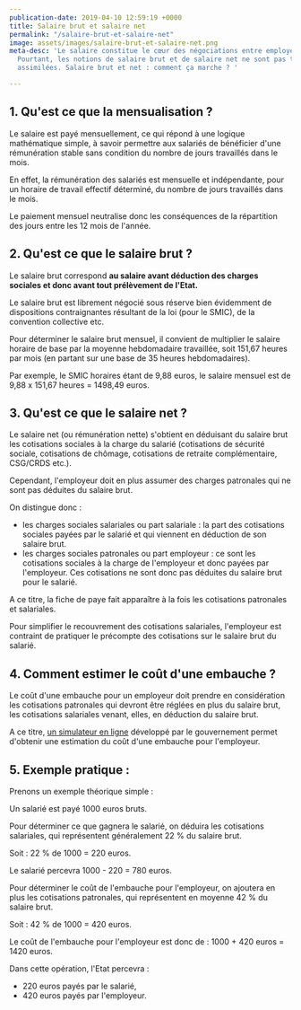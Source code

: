 ```yaml
---
publication-date: 2019-04-10 12:59:19 +0000
title: Salaire brut et salaire net
permalink: "/salaire-brut-et-salaire-net"
image: assets/images/salaire-brut-et-salaire-net.png
meta-desc: 'Le salaire constitue le cœur des négociations entre employeur et salarié.
  Pourtant, les notions de salaire brut et de salaire net ne sont pas toujours bien
  assimilées. Salaire brut et net : comment ça marche ? '

---
```

## 1. Qu'est ce que la mensualisation ?

Le salaire est payé mensuellement, ce qui répond à une logique mathématique simple, à savoir permettre aux salariés de bénéficier d'une rémunération stable sans condition du nombre de jours travaillés dans le mois.

En effet, la rémunération des salariés est mensuelle et indépendante, pour un horaire de travail effectif déterminé, du nombre de jours travaillés dans le mois.

Le paiement mensuel neutralise donc les conséquences de la répartition des jours entre les 12 mois de l'année.

## 2. Qu'est ce que le salaire brut ?

Le salaire brut correspond **au salaire avant déduction des charges sociales et donc avant tout prélèvement de l'Etat.**

Le salaire brut est librement négocié sous réserve bien évidemment de dispositions contraignantes résultant de la loi (pour le SMIC), de la convention collective etc.

Pour déterminer le salaire brut mensuel, il convient de multiplier le salaire horaire de base par la moyenne hebdomadaire travaillée, soit 151,67 heures par mois (en partant sur une base de 35 heures hebdomadaires).

Par exemple, le SMIC horaires étant de 9,88 euros, le salaire mensuel est de 9,88 x 151,67 heures = 1498,49 euros.

## 3. Qu'est ce que le salaire net ?

Le salaire net (ou rémunération nette) s'obtient en déduisant du salaire brut les cotisations sociales à la charge du salarié (cotisations de sécurité sociale, cotisations de chômage, cotisations de retraite complémentaire, CSG/CRDS etc.).

Cependant, l'employeur doit en plus assumer des charges patronales qui ne sont pas déduites du salaire brut.

On distingue donc :

* les charges sociales salariales ou part salariale : la part des cotisations sociales payées par le salarié et qui viennent en déduction de son salaire brut.
* les charges sociales patronales ou part employeur : ce sont les cotisations sociales à la charge de l'employeur et donc payées par l'employeur. Ces cotisations ne sont donc pas déduites du salaire brut pour le salarié.

A ce titre, la fiche de paye fait apparaître à la fois les cotisations patronales et salariales.

Pour simplifier le recouvrement des cotisations salariales, l'employeur est contraint de pratiquer le précompte des cotisations sur le salaire brut du salarié.

## 4. Comment estimer le coût d'une embauche ?

Le coût d'une embauche pour un employeur doit prendre en considération les cotisations patronales qui devront être réglées en plus du salaire brut, les cotisations salariales venant, elles, en déduction du salaire brut.

A ce titre, [un simulateur en ligne](https://embauche.beta.gouv.fr/) développé par le gouvernement permet d'obtenir une estimation du coût d'une embauche pour l'employeur.

## 5. Exemple pratique :

Prenons un exemple théorique simple :

Un salarié est payé 1000 euros bruts.

Pour déterminer ce que gagnera le salarié, on déduira les cotisations salariales, qui représentent généralement 22 % du salaire brut.

Soit : 22 % de 1000 = 220 euros.

Le salarié percevra 1000 - 220 = 780 euros.

Pour déterminer le coût de l'embauche pour l'employeur, on ajoutera en plus les cotisations patronales, qui représentent en moyenne 42 % du salaire brut.

Soit : 42 % de 1000 = 420 euros.

Le coût de l'embauche pour l'employeur est donc de : 1000 + 420 euros = 1420 euros.

Dans cette opération, l'Etat percevra :

* 220 euros payés par le salarié,
* 420 euros payés par l'employeur.
